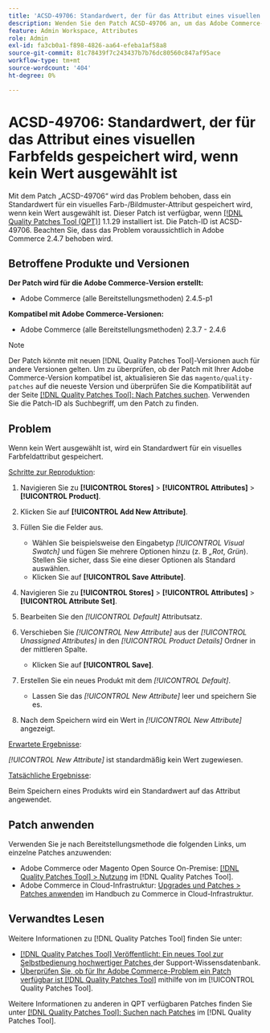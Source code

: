 ```yaml
---
title: 'ACSD-49706: Standardwert, der für das Attribut eines visuellen Farbfelds gespeichert wird, wenn kein Wert ausgewählt ist'
description: Wenden Sie den Patch ACSD-49706 an, um das Adobe Commerce-Problem zu beheben, bei dem ein Standardwert für ein visuelles Musterattribut gespeichert wird, wenn kein Wert ausgewählt ist.
feature: Admin Workspace, Attributes
role: Admin
exl-id: fa3cb0a1-f898-4826-aa64-efeba1af58a8
source-git-commit: 81c78439f7c243437b7b76dc80560c847af95ace
workflow-type: tm+mt
source-wordcount: '404'
ht-degree: 0%

---
```


# ACSD-49706: Standardwert, der für das Attribut eines visuellen Farbfelds gespeichert wird, wenn kein Wert ausgewählt ist

Mit dem Patch „ACSD-49706“ wird das Problem behoben, dass ein Standardwert für ein visuelles Farb-/Bildmuster-Attribut gespeichert wird, wenn kein Wert ausgewählt ist. Dieser Patch ist verfügbar, wenn [[!DNL Quality Patches Tool (QPT)]](https://experienceleague.adobe.com/de/docs/commerce-knowledge-base/kb/announcements/commerce-announcements/magento-quality-patches-released-new-tool-to-self-serve-quality-patches) 1.1.29 installiert ist. Die Patch-ID ist ACSD-49706. Beachten Sie, dass das Problem voraussichtlich in Adobe Commerce 2.4.7 behoben wird.

## Betroffene Produkte und Versionen

**Der Patch wird für die Adobe Commerce-Version erstellt:**

* Adobe Commerce (alle Bereitstellungsmethoden) 2.4.5-p1

**Kompatibel mit Adobe Commerce-Versionen:**

* Adobe Commerce (alle Bereitstellungsmethoden) 2.3.7 - 2.4.6

>[!NOTE]
>
>Der Patch könnte mit neuen [!DNL Quality Patches Tool]-Versionen auch für andere Versionen gelten. Um zu überprüfen, ob der Patch mit Ihrer Adobe Commerce-Version kompatibel ist, aktualisieren Sie das `magento/quality-patches` auf die neueste Version und überprüfen Sie die Kompatibilität auf der Seite [[!DNL Quality Patches Tool]: Nach Patches suchen](https://experienceleague.adobe.com/tools/commerce-quality-patches/index.html?lang=de). Verwenden Sie die Patch-ID als Suchbegriff, um den Patch zu finden.

## Problem

Wenn kein Wert ausgewählt ist, wird ein Standardwert für ein visuelles Farbfeldattribut gespeichert.

<u>Schritte zur Reproduktion</u>:

1. Navigieren Sie zu **[!UICONTROL Stores]** > **[!UICONTROL Attributes]** > **[!UICONTROL Product]**.
1. Klicken Sie auf **[!UICONTROL Add New Attribute]**.
1. Füllen Sie die Felder aus.

   * Wählen Sie beispielsweise den Eingabetyp *[!UICONTROL Visual Swatch]* und fügen Sie mehrere Optionen hinzu (z. B *„Rot*, *Grün*). Stellen Sie sicher, dass Sie eine dieser Optionen als Standard auswählen.
   * Klicken Sie auf **[!UICONTROL Save Attribute]**.

1. Navigieren Sie zu **[!UICONTROL Stores]** > **[!UICONTROL Attributes]** > **[!UICONTROL Attribute Set]**.
1. Bearbeiten Sie den *[!UICONTROL Default]* Attributsatz.
1. Verschieben Sie *[!UICONTROL New Attribute]* aus der *[!UICONTROL Unassigned Attributes]* in den *[!UICONTROL Product Details]* Ordner in der mittleren Spalte.

   * Klicken Sie auf **[!UICONTROL Save]**.

1. Erstellen Sie ein neues Produkt mit dem *[!UICONTROL Default]*.

   * Lassen Sie das *[!UICONTROL New Attribute]* leer und speichern Sie es.

1. Nach dem Speichern wird ein Wert in *[!UICONTROL New Attribute]* angezeigt.

<u>Erwartete Ergebnisse</u>:

*[!UICONTROL New Attribute]* ist standardmäßig kein Wert zugewiesen.

<u>Tatsächliche Ergebnisse</u>:

Beim Speichern eines Produkts wird ein Standardwert auf das Attribut angewendet.

## Patch anwenden

Verwenden Sie je nach Bereitstellungsmethode die folgenden Links, um einzelne Patches anzuwenden:

* Adobe Commerce oder Magento Open Source On-Premise: [[!DNL Quality Patches Tool] > Nutzung](/help/tools/quality-patches-tool/usage.md) im [!DNL Quality Patches Tool].
* Adobe Commerce in Cloud-Infrastruktur: [Upgrades und Patches > Patches anwenden](https://experienceleague.adobe.com/docs/commerce-cloud-service/user-guide/develop/upgrade/apply-patches.html?lang=de) im Handbuch zu Commerce in Cloud-Infrastruktur.

## Verwandtes Lesen

Weitere Informationen zu [!DNL Quality Patches Tool] finden Sie unter:

* [[!DNL Quality Patches Tool] Veröffentlicht: Ein neues Tool zur Selbstbedienung hochwertiger Patches ](https://experienceleague.adobe.com/de/docs/commerce-knowledge-base/kb/announcements/commerce-announcements/magento-quality-patches-released-new-tool-to-self-serve-quality-patches) der Support-Wissensdatenbank.
* [Überprüfen Sie, ob für Ihr Adobe Commerce-Problem ein Patch verfügbar ist [!DNL Quality Patches Tool]](/help/tools/quality-patches-tool/patches-available-in-qpt/check-patch-for-magento-issue-with-magento-quality-patches.md) mithilfe von im [!UICONTROL Quality Patches Tool].


Weitere Informationen zu anderen in QPT verfügbaren Patches finden Sie unter [[!DNL Quality Patches Tool]: Suchen nach Patches](https://experienceleague.adobe.com/tools/commerce-quality-patches/index.html?lang=de) im [!DNL Quality Patches Tool].
